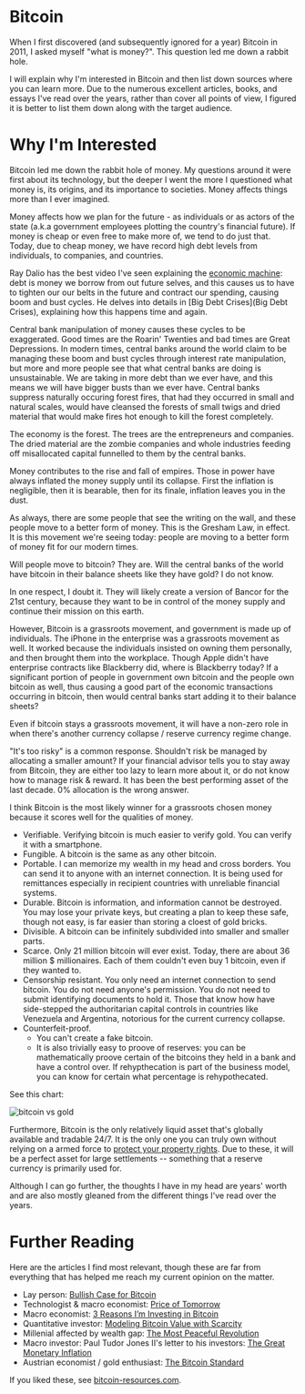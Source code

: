 
# Bitcoin

When I first discovered (and subsequently ignored for a year) Bitcoin in 2011, I asked myself "what is money?". This question led me down a rabbit hole.

I will explain why I'm interested in Bitcoin and then list down sources where you can learn more. Due to the numerous excellent articles, books, and essays I've read over the years, rather than cover all points of view, I figured it is better to list them down along with the target audience.

# Why I'm Interested

Bitcoin led me down the rabbit hole of money. My questions around it were first about its technology, but the deeper I went the more I questioned what money is, its origins, and its importance to societies. Money affects things more than I ever imagined.

Money affects how we plan for the future - as individuals or as actors of the state (a.k.a government employees plotting the country's financial future). If money is cheap or even free to make more of, we tend to do just that. Today, due to cheap money, we have record high debt levels from individuals, to companies, and countries.

Ray Dalio has the best video I've seen explaining the [economic machine](https://www.youtube.com/watch?v=PHe0bXAIuk0): debt is money we borrow from out future selves, and this causes us to have to tighten our our belts in the future and contract our spending, causing boom and bust cycles. He delves into details in [Big Debt Crises](Big Debt Crises), explaining how this happens time and again.

Central bank manipulation of money causes these cycles to be exaggerated. Good times are the Roarin' Twenties and bad times are Great Depressions. In modern times, central banks around the world claim to be managing these boom and bust cycles through interest rate manipulation, but more and more people see that what central banks are doing is unsustainable. We are taking in more debt than we ever have, and this means we will have bigger busts than we ever have. Central banks suppress naturally occuring forest fires, that had they occurred in small and natural scales, would have cleansed the forests of small twigs and dried material that would make fires hot enough to kill the forest completely.

The economy is the forest. The trees are the entrepreneurs and companies. The dried material are the zombie companies and whole industries feeding off misallocated capital funnelled to them by the central banks.

Money contributes to the rise and fall of empires. Those in power have always inflated the money supply until its collapse. First the inflation is negligible, then it is bearable, then for its finale, inflation leaves you in the dust.

As always, there are some people that see the writing on the wall, and these people move to a better form of money. This is the Gresham Law, in effect. It is this movement we're seeing today: people are moving to a better form of money fit for our modern times.

Will people move to bitcoin? They are. Will the central banks of the world have bitcoin in their balance sheets like they have gold? I do not know.

In one respect, I doubt it. They will likely create a version of Bancor for the 21st century, because they want to be in control of the money supply and continue their mission on this earth.

However, Bitcoin is a grassroots movement, and government is made up of individuals. The iPhone in the enterprise was a grassroots movement as well. It worked because the individuals insisted on owning them personally, and then brought them into the workplace. Though Apple didn't have enterprise contracts like Blackberry did, where is Blackberry today? If a significant portion of people in government own bitcoin and the people own bitcoin as well, thus causing a good part of the economic transactions occurring in bitcoin, then would central banks start adding it to their balance sheets?

Even if bitcoin stays a grassroots movement, it will have a non-zero role in when there's another currency collapse / reserve currency regime change.

"It's too risky" is a common response. Shouldn't risk be managed by allocating a smaller amount? If your financial advisor tells you to stay away from Bitcoin, they are either too lazy to learn more about it, or do not know how to manage risk & reward. It has been the best performing asset of the last decade. 0% allocation is the wrong answer.

I think Bitcoin is the most likely winner for a grassroots chosen money because it scores well for the qualities of money.

- Verifiable. Verifying bitcoin is much easier to verify gold. You can verify it with a smartphone.
- Fungible. A bitcoin is the same as any other bitcoin.
- Portable. I can memorize my wealth in my head and cross borders. You can send it to anyone with an internet connection. It is being used for remittances especially in recipient countries with unreliable financial systems.
- Durable. Bitcoin is information, and information cannot be destroyed. You may lose your private keys, but creating a plan to keep these safe, though not easy, is far easier than storing a cloest of gold bricks.
- Divisible. A bitcoin can be infinitely subdivided into smaller and smaller parts.
- Scarce. Only 21 million bitcoin will ever exist. Today, there are about 36 million $ millionaires. Each of them couldn't even buy 1 bitcoin, even if they wanted to.
- Censorship resistant. You only need an internet connection to send bitcoin. You do not need anyone's permission. You do not need to submit identifying documents to hold it. Those that know how have side-stepped the authoritarian capital controls in countries like Venezuela and Argentina, notorious for the current currency collapse.
- Counterfeit-proof.
  - You can't create a fake bitcoin.
  - It is also trivially easy to proove of reserves: you can be mathematically proove certain of the bitcoins they held in a bank and have a control over. If rehypthecation is part of the business model, you can know for certain what percentage is rehypothecated.

See this chart:

![bitcoin vs gold](https://cdn-images-1.medium.com/max/1600/1*rVgI62Reha0MnvUiWC0SXg.png)

Furthermore, Bitcoin is the only relatively liquid asset that's globally available and tradable 24/7. It is the only one you can truly own without relying on a armed force to [protect your property rights](https://medium.com/@hasufly/bitcoin-and-the-promise-of-independent-property-rights-8f10e5c7efa8). Due to these, it will be a perfect asset for large settlements -- something that a reserve currency is primarily used for.

Although I can go further, the thoughts I have in my head are years' worth and are also mostly gleaned from the different things I've read over the years.

# Further Reading

Here are the articles I find most relevant, though these are far from everything that has helped me reach my current opinion on the matter.

- Lay person: [Bullish Case for Bitcoin](https://medium.com/@vijayboyapati/the-bullish-case-for-bitcoin-6ecc8bdecc1)
- Technologist & macro economist: [Price of Tomorrow](https://www.amazon.com/Price-Tomorrow-Deflation-Abundant-Future/dp/1999257405)
- Macro economist: [3 Reasons I’m Investing in Bitcoin](https://www.lynalden.com/invest-in-bitcoin/)
- Quantitative investor: [Modeling Bitcoin Value with Scarcity](https://medium.com/@100trillionUSD/modeling-bitcoins-value-with-scarcity-91fa0fc03e25)
- Millenial affected by wealth gap: [The Most Peaceful Revolution](https://medium.com/@nic__carter/a-most-peaceful-revolution-8b63b64c203e)
- Macro investor: Paul Tudor Jones II's letter to his investors: [The Great Monetary Inflation](https://www.docdroid.net/H1fuimX/the-great-monetary-inflation-pdf#page=6)
- Austrian economist / gold enthusiast: [The Bitcoin Standard](https://amzn.to/2TLl5RP)

If you liked these, see [bitcoin-resources.com](https://bitcoin-resources.com/).
